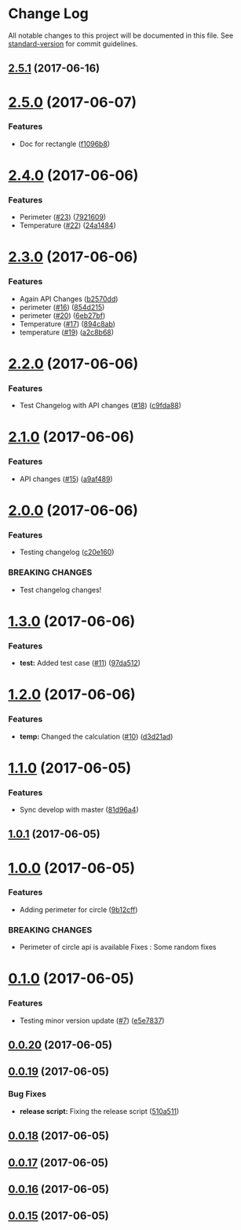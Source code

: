 # Change Log

All notable changes to this project will be documented in this file. See [standard-version](https://github.com/conventional-changelog/standard-version) for commit guidelines.

<a name="2.5.1"></a>
## [2.5.1](https://github.com/ansujohn/babel-webpack-lib-example/compare/v2.5.0...v2.5.1) (2017-06-16)



<a name="2.5.0"></a>
# [2.5.0](https://github.com/ansujohn/babel-webpack-lib-example/compare/v2.4.0...v2.5.0) (2017-06-07)


### Features

* Doc for rectangle ([f1096b8](https://github.com/ansujohn/babel-webpack-lib-example/commit/f1096b8))



<a name="2.4.0"></a>
# [2.4.0](https://github.com/ansujohn/babel-webpack-lib-example/compare/v2.3.0...v2.4.0) (2017-06-06)


### Features

* Perimeter ([#23](https://github.com/ansujohn/babel-webpack-lib-example/issues/23)) ([7921609](https://github.com/ansujohn/babel-webpack-lib-example/commit/7921609))
* Temperature ([#22](https://github.com/ansujohn/babel-webpack-lib-example/issues/22)) ([24a1484](https://github.com/ansujohn/babel-webpack-lib-example/commit/24a1484))



<a name="2.3.0"></a>
# [2.3.0](https://github.com/ansujohn/babel-webpack-lib-example/compare/v2.2.0...v2.3.0) (2017-06-06)


### Features

* Again API Changes ([b2570dd](https://github.com/ansujohn/babel-webpack-lib-example/commit/b2570dd))
* perimeter ([#16](https://github.com/ansujohn/babel-webpack-lib-example/issues/16)) ([854d215](https://github.com/ansujohn/babel-webpack-lib-example/commit/854d215))
* perimeter ([#20](https://github.com/ansujohn/babel-webpack-lib-example/issues/20)) ([6eb27bf](https://github.com/ansujohn/babel-webpack-lib-example/commit/6eb27bf))
* Temperature ([#17](https://github.com/ansujohn/babel-webpack-lib-example/issues/17)) ([894c8ab](https://github.com/ansujohn/babel-webpack-lib-example/commit/894c8ab))
* temperature ([#19](https://github.com/ansujohn/babel-webpack-lib-example/issues/19)) ([a2c8b68](https://github.com/ansujohn/babel-webpack-lib-example/commit/a2c8b68))



<a name="2.2.0"></a>
# [2.2.0](https://github.com/ansujohn/babel-webpack-lib-example/compare/v2.1.0...v2.2.0) (2017-06-06)


### Features

* Test Changelog with API changes ([#18](https://github.com/ansujohn/babel-webpack-lib-example/issues/18)) ([c9fda88](https://github.com/ansujohn/babel-webpack-lib-example/commit/c9fda88))



<a name="2.1.0"></a>
# [2.1.0](https://github.com/ansujohn/babel-webpack-lib-example/compare/v2.0.0...v2.1.0) (2017-06-06)


### Features

* API changes ([#15](https://github.com/ansujohn/babel-webpack-lib-example/issues/15)) ([a9af489](https://github.com/ansujohn/babel-webpack-lib-example/commit/a9af489))



<a name="2.0.0"></a>
# [2.0.0](https://github.com/ansujohn/babel-webpack-lib-example/compare/v1.3.0...v2.0.0) (2017-06-06)


### Features

* Testing changelog ([c20e160](https://github.com/ansujohn/babel-webpack-lib-example/commit/c20e160))


### BREAKING CHANGES

* Test changelog changes!



<a name="1.3.0"></a>
# [1.3.0](https://github.com/ansujohn/babel-webpack-lib-example/compare/v1.2.0...v1.3.0) (2017-06-06)


### Features

* **test:** Added test case ([#11](https://github.com/ansujohn/babel-webpack-lib-example/issues/11)) ([97da512](https://github.com/ansujohn/babel-webpack-lib-example/commit/97da512))



<a name="1.2.0"></a>
# [1.2.0](https://github.com/ansujohn/babel-webpack-lib-example/compare/v1.1.0...v1.2.0) (2017-06-06)


### Features

* **temp:** Changed the calculation ([#10](https://github.com/ansujohn/babel-webpack-lib-example/issues/10)) ([d3d21ad](https://github.com/ansujohn/babel-webpack-lib-example/commit/d3d21ad))



<a name="1.1.0"></a>
# [1.1.0](https://github.com/ansujohn/babel-webpack-lib-example/compare/v1.0.1...v1.1.0) (2017-06-05)


### Features

* Sync develop with master ([81d96a4](https://github.com/ansujohn/babel-webpack-lib-example/commit/81d96a4))



<a name="1.0.1"></a>
## [1.0.1](https://github.com/ansujohn/babel-webpack-lib-example/compare/v1.0.0...v1.0.1) (2017-06-05)



<a name="1.0.0"></a>
# [1.0.0](https://github.com/ansujohn/babel-webpack-lib-example/compare/v0.1.0...v1.0.0) (2017-06-05)


### Features

* Adding perimeter for circle ([9b12cff](https://github.com/ansujohn/babel-webpack-lib-example/commit/9b12cff))


### BREAKING CHANGES

* Perimeter of circle api is available
Fixes : Some random fixes



<a name="0.1.0"></a>
# [0.1.0](https://github.com/ansujohn/babel-webpack-lib-example/compare/v0.0.20...v0.1.0) (2017-06-05)


### Features

* Testing minor version update ([#7](https://github.com/ansujohn/babel-webpack-lib-example/issues/7)) ([e5e7837](https://github.com/ansujohn/babel-webpack-lib-example/commit/e5e7837))



<a name="0.0.20"></a>
## [0.0.20](https://github.com/ansujohn/babel-webpack-lib-example/compare/v0.0.19...v0.0.20) (2017-06-05)



<a name="0.0.19"></a>
## [0.0.19](https://github.com/ansujohn/babel-webpack-lib-example/compare/v0.0.18...v0.0.19) (2017-06-05)


### Bug Fixes

* **release script:** Fixing the release script ([510a511](https://github.com/ansujohn/babel-webpack-lib-example/commit/510a511))



<a name="0.0.18"></a>
## [0.0.18](https://github.com/ansujohn/babel-webpack-lib-example/compare/v0.0.17...v0.0.18) (2017-06-05)



<a name="0.0.17"></a>
## [0.0.17](https://github.com/ansujohn/babel-webpack-lib-example/compare/v0.0.16...v0.0.17) (2017-06-05)



<a name="0.0.16"></a>
## [0.0.16](https://github.com/ansujohn/babel-webpack-lib-example/compare/v0.0.15...v0.0.16) (2017-06-05)




<a name="0.0.15"></a>
## [0.0.15](https://github.com/ansujohn/babel-webpack-lib-example/compare/v0.0.2...v0.0.15) (2017-06-05)
